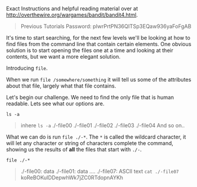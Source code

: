 Exact Instructions and helpful reading material over at http://overthewire.org/wargames/bandit/bandit4.html.

>Previous Tutorials Password: pIwrPrtPN36QITSp3EQaw936yaFoFgAB

It's time to start searching, for the next few levels we'll be looking at how to find files from the command line that contain certain elements. One obvious solution is to start opening the files one at a time and looking at their contents, but we want a more elegant solution.

Introducing `file`.

When we run `file /somewhere/something` it will tell us some of the attributes about that file, largely what that file contains. 

Let's begin our challenge. We need to find the only file that is human readable. Lets see what our options are.

`ls -a`
>inhere
`ls -a`
>./-file00
>./-file01
>./-file02
>./-file03
>./-file04
And so on..

What we can do is run `file ./-*`. The `*` is called the wildcard character, it will let any character or string of characters complete the command, showing us the results of **all** the files that start with `./-`.

`file ./-*`
>./-file00: data
>./-file01: data
....
>./-file07: ASCII text
`cat ./-file07`
>koReBOKuIDDepwhWk7jZC0RTdopnAYKh
